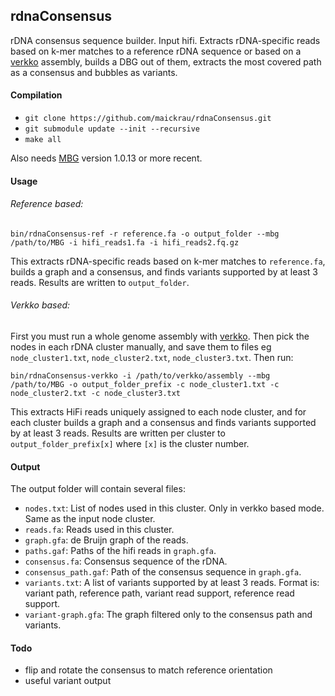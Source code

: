 ## rdnaConsensus

rDNA consensus sequence builder. Input hifi. Extracts rDNA-specific reads based on k-mer matches to a reference rDNA sequence or based on a [verkko](https://github.com/marbl/verkko) assembly, builds a DBG out of them, extracts the most covered path as a consensus and bubbles as variants.

#### Compilation

- `git clone https://github.com/maickrau/rdnaConsensus.git`
- `git submodule update --init --recursive`
- `make all`

Also needs [MBG](https://github.com/maickrau/MBG) version 1.0.13 or more recent.

#### Usage

###### Reference based:
```
bin/rdnaConsensus-ref -r reference.fa -o output_folder --mbg /path/to/MBG -i hifi_reads1.fa -i hifi_reads2.fq.gz
```

This extracts rDNA-specific reads based on k-mer matches to `reference.fa`, builds a graph and a consensus, and finds variants supported by at least 3 reads. Results are written to `output_folder`.

###### Verkko based:

First you must run a whole genome assembly with [verkko](https://github.com/marbl/verkko). Then pick the nodes in each rDNA cluster manually, and save them to files eg `node_cluster1.txt`, `node_cluster2.txt`, `node_cluster3.txt`. Then run:

```
bin/rdnaConsensus-verkko -i /path/to/verkko/assembly --mbg /path/to/MBG -o output_folder_prefix -c node_cluster1.txt -c node_cluster2.txt -c node_cluster3.txt
```

This extracts HiFi reads uniquely assigned to each node cluster, and for each cluster builds a graph and a consensus and finds variants supported by at least 3 reads. Results are written per cluster to `output_folder_prefix[x]` where `[x]` is the cluster number.

#### Output

The output folder will contain several files:

- `nodes.txt`: List of nodes used in this cluster. Only in verkko based mode. Same as the input node cluster.
- `reads.fa`: Reads used in this cluster.
- `graph.gfa`: de Bruijn graph of the reads.
- `paths.gaf`: Paths of the hifi reads in `graph.gfa`.
- `consensus.fa`: Consensus sequence of the rDNA.
- `consensus_path.gaf`: Path of the consensus sequence in `graph.gfa`.
- `variants.txt`: A list of variants supported by at least 3 reads. Format is: variant path, reference path, variant read support, reference read support.
- `variant-graph.gfa`: The graph filtered only to the consensus path and variants.

#### Todo

- flip and rotate the consensus to match reference orientation
- useful variant output
